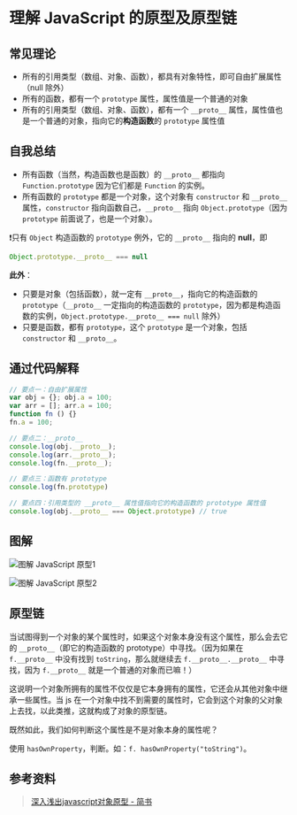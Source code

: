 # 理解 JavaScript 的原型及原型链

## 常见理论

* 所有的引用类型（数组、对象、函数），都具有对象特性，即可自由扩展属性（null 除外）
* 所有的函数，都有一个 `prototype` 属性，属性值是一个普通的对象
* 所有的引用类型（数组、对象、函数），都有一个 `__proto__` 属性，属性值也是一个普通的对象，指向它的**构造函数**的 `prototype` 属性值

## 自我总结

- 所有函数（当然，构造函数也是函数）的 `__proto__` 都指向 `Function.prototype` 因为它们都是 `Function` 的实例。
- 所有函数的 `prototype` 都是一个对象，这个对象有 `constructor` 和 `__proto__` 属性，`constructor` 指向函数自己，`__proto__` 指向 `Object.prototype`（因为 `prototype` 前面说了，也是一个对象）。

❗️只有 `Object` 构造函数的 `prototype` 例外，它的 `__proto__` 指向的 **null**，即
```js
Object.prototype.__proto__ === null
```

**此外**：

- 只要是对象（包括函数），就一定有 `__proto__`，指向它的构造函数的 `prototype`（`__proto__` 一定指向的构造函数的 `prototype`，因为都是构造函数的实例，`Object.prototype.__proto__ === null` 除外）
- 只要是函数，都有 `prototype`，这个 `prototype` 是一个对象，包括 `constructor` 和 `__proto__`。

## 通过代码解释

```js
// 要点一：自由扩展属性
var obj = {}; obj.a = 100;
var arr = []; arr.a = 100;
function fn () {}
fn.a = 100;

// 要点二：__proto__
console.log(obj.__proto__);
console.log(arr.__proto__);
console.log(fn.__proto__);

// 要点三：函数有 prototype
console.log(fn.prototype)

// 要点四：引用类型的 __proto__ 属性值指向它的构造函数的 prototype 属性值
console.log(obj.__proto__ === Object.prototype) // true
```

## 图解

![图解 JavaScript 原型1](https://img.alicdn.com/tfs/TB1xOoVywDqK1RjSZSyXXaxEVXa-2868-1602.png)

![图解 JavaScript 原型2](https://img.alicdn.com/tfs/TB1KNhnyNjaK1RjSZKzXXXVwXXa-2836-1368.png)

## 原型链

当试图得到一个对象的某个属性时，如果这个对象本身没有这个属性，那么会去它的 `__proto__`（即它的构造函数的 prototype）中寻找。（因为如果在 `f.__proto__` 中没有找到 `toString`，那么就继续去 `f.__proto__.__proto__` 中寻找，因为 `f.__proto__` 就是一个普通的对象而已嘛！）

这说明一个对象所拥有的属性不仅仅是它本身拥有的属性，它还会从其他对象中继承一些属性。当 js 在一个对象中找不到需要的属性时，它会到这个对象的父对象上去找，以此类推，这就构成了对象的原型链。

既然如此，我们如何判断这个属性是不是对象本身的属性呢？

使用 `hasOwnProperty`，判断。如：`f. hasOwnProperty("toString")`。

## 参考资料
> [深入浅出javascript对象原型 - 简书](https://www.jianshu.com/p/aa2f885ba871)
